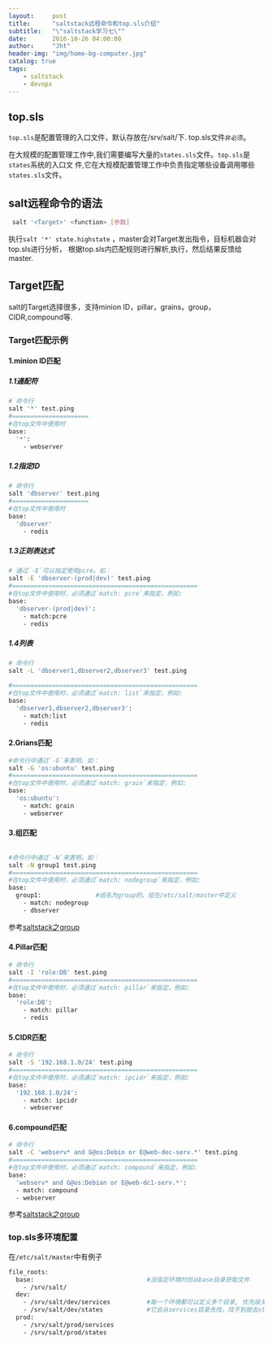```yaml
---
layout:     post
title:      "saltstack远程命令和top.sls介绍"
subtitle:   "\"saltstack学习七\""
date:       2016-10-26 04:00:00
author:     "Jht"
header-img: "img/home-bg-computer.jpg"
catalog: true
tags:
    - saltstack
    - devops
---
```




## top.sls

`top.sls`是配置管理的入口文件，默认存放在/srv/salt/下. top.sls文件`非必须`。

在大规模的配置管理工作中,我们需要编写大量的`states.sls`文件。`top.sls`是`states`系统的入口文
件,它在大规模配置管理工作中负责指定哪些设备调用哪些`states.sls`文件。

## salt远程命令的语法

```bash
 salt '<Target>' <function> [参数]
```

执行`salt '*' state.highstate` ，master会对Target发出指令，目标机器会对top.sls进行分析，
根据top.sls内匹配规则进行解析,执行，然后结果反馈给 master.

## Target匹配

salt的Target选择很多，支持minion ID，pillar，grains，group，CIDR,compound等.

### Target匹配示例


#### 1.minion ID匹配


##### 1.1通配符

```bash
# 命令行
salt '*' test.ping
#=====================
#在top文件中使用时
base:
  '*':
    - webserver
```

##### 1.2指定ID

```bash
# 命令行
salt 'dbserver' test.ping
#=====================
#在top文件中使用时
base:
  'dbserver'                  
    - redis
```

##### 1.3正则表达式

```bash
# 通过`-E`可以指定使用pcre。如：
salt -E 'dbserver-(prod|dev)' test.ping
#===================================================
#在top文件中使用时，必须通过`match: pcre`来指定，例如:
base:
  'dbserver-(prod|dev)':
    - match:pcre
    - redis

```

##### 1.4列表

```bash
# 命令行
salt -L 'dbserver1,dbserver2,dbserver3' test.ping

#===================================================
#在top文件中使用时，必须通过`match: list`来指定，例如:
base:
  'dbserver1,dbserver2,dbserver3':
    - match:list
    - redis

```

#### 2.Grians匹配

```bash
#命令行中通过`-G`来表明，如：
salt -G 'os:ubuntu' test.ping
#===================================================
#在top文件中使用时，必须通过`match: grain`来指定，例如:
base:
  'os:ubuntu':
    - match: grain
    - webserver
```

#### 3.组匹配

```bash

#命令行中通过`-N`来表明，如：
salt -N group1 test.ping
#===================================================
#在top文件中使用时，必须通过`match: nodegroup`来指定，例如:
base:
  group1:               #组名为group的，组在/etc/salt/master中定义
    - match: nodegroup    
    - dbserver
```

参考[saltstack之group](https://jianghaitao1221.github.io/2016/10/26/saltstack-ubuntu-6th/#示例)


#### 4.Pillar匹配

```bash
# 命令行
salt -I 'role:DB' test.ping
#===================================================
#在top文件中使用时，必须通过`match: pillar`来指定，例如:
base:
  'role:DB':
    - match: pillar
    - redis
```

#### 5.CIDR匹配

```bash
# 命令行
salt -S '192.168.1.0/24' test.ping
#===================================================
#在top文件中使用时，必须通过`match: ipcidr`来指定，例如:
base:
  '192.168.1.0/24': 
    - match: ipcidr
    - webserver
```

#### 6.compound匹配

```bash
# 命令行
salt -C 'webserv* and G@os:Debin or E@web-dec-serv.*' test.ping
#===================================================
#在top文件中使用时，必须通过`match: compound`来指定，例如:
base:
  'webserv* and G@os:Debian or E@web-dc1-serv.*':
  - match: compound
  - webserver
```

参考[saltstack之group](https://jianghaitao1221.github.io/2016/10/26/saltstack-ubuntu-6th/#混合匹配)


### top.sls多环境配置

在`/etc/salt/master`中有例子

```bash
file_roots:                               
  base:                               #没指定环境时则从base目录获取文件
    - /srv/salt/
  dev: 
    - /srv/salt/dev/services          #每一个环境都可以定义多个目录, 优先级关系由定义目录的顺序决定.开发环境有两个目录，
    - /srv/salt/dev/states            #它会从services目录先找，找不到就去states目录找，如果services找到了就不往下找了
  prod:
    - /srv/salt/prod/services
    - /srv/salt/prod/states

```

